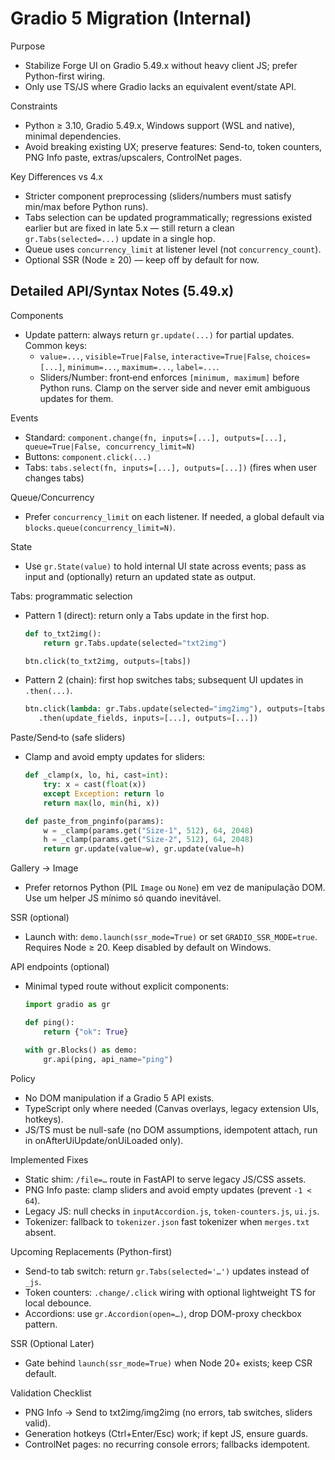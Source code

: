 Gradio 5 Migration (Internal)
=============================

Purpose
- Stabilize Forge UI on Gradio 5.49.x without heavy client JS; prefer Python-first wiring.
- Only use TS/JS where Gradio lacks an equivalent event/state API.

Constraints
- Python ≥ 3.10, Gradio 5.49.x, Windows support (WSL and native), minimal dependencies.
- Avoid breaking existing UX; preserve features: Send-to, token counters, PNG Info paste, extras/upscalers, ControlNet pages.

Key Differences vs 4.x
- Stricter component preprocessing (sliders/numbers must satisfy min/max before Python runs).
- Tabs selection can be updated programmatically; regressions existed earlier but are fixed in late 5.x — still return a clean `gr.Tabs(selected=...)` update in a single hop.
- Queue uses `concurrency_limit` at listener level (not `concurrency_count`).
- Optional SSR (Node ≥ 20) — keep off by default for now.

Detailed API/Syntax Notes (5.49.x)
----------------------------------

Components

- Update pattern: always return `gr.update(...)` for partial updates. Common keys:
  - `value=...`, `visible=True|False`, `interactive=True|False`, `choices=[...]`, `minimum=...`, `maximum=...`, `label=...`.
  - Sliders/Number: front‑end enforces `[minimum, maximum]` before Python runs. Clamp on the server side and never emit ambiguous updates for them.

Events

- Standard: `component.change(fn, inputs=[...], outputs=[...], queue=True|False, concurrency_limit=N)`
- Buttons: `component.click(...)`
- Tabs: `tabs.select(fn, inputs=[...], outputs=[...])` (fires when user changes tabs)

Queue/Concurrency

- Prefer `concurrency_limit` on each listener. If needed, a global default via `blocks.queue(concurrency_limit=N)`.

State

- Use `gr.State(value)` to hold internal UI state across events; pass as input and (optionally) return an updated state as output.

Tabs: programmatic selection

- Pattern 1 (direct): return only a Tabs update in the first hop.
  ```python
  def to_txt2img():
      return gr.Tabs.update(selected="txt2img")

  btn.click(to_txt2img, outputs=[tabs])
  ```

- Pattern 2 (chain): first hop switches tabs; subsequent UI updates in `.then(...)`.
  ```python
  btn.click(lambda: gr.Tabs.update(selected="img2img"), outputs=[tabs]) \
     .then(update_fields, inputs=[...], outputs=[...])
  ```

Paste/Send‑to (safe sliders)

- Clamp and avoid empty updates for sliders:
  ```python
  def _clamp(x, lo, hi, cast=int):
      try: x = cast(float(x))
      except Exception: return lo
      return max(lo, min(hi, x))

  def paste_from_pnginfo(params):
      w = _clamp(params.get("Size-1", 512), 64, 2048)
      h = _clamp(params.get("Size-2", 512), 64, 2048)
      return gr.update(value=w), gr.update(value=h)
  ```

Gallery → Image

- Prefer retornos Python (PIL `Image` ou `None`) em vez de manipulação DOM. Use um helper JS mínimo só quando inevitável.

SSR (optional)

- Launch with: `demo.launch(ssr_mode=True)` or set `GRADIO_SSR_MODE=true`. Requires Node ≥ 20. Keep disabled by default on Windows.

API endpoints (optional)

- Minimal typed route without explicit components:
  ```python
  import gradio as gr

  def ping():
      return {"ok": True}

  with gr.Blocks() as demo:
      gr.api(ping, api_name="ping")
  ```

Policy
- No DOM manipulation if a Gradio 5 API exists.
- TypeScript only where needed (Canvas overlays, legacy extension UIs, hotkeys).
- JS/TS must be null-safe (no DOM assumptions, idempotent attach, run in onAfterUiUpdate/onUiLoaded only).

Implemented Fixes
- Static shim: `/file=…` route in FastAPI to serve legacy JS/CSS assets.
- PNG Info paste: clamp sliders and avoid empty updates (prevent `-1 < 64`).
- Legacy JS: null checks in `inputAccordion.js`, `token-counters.js`, `ui.js`.
- Tokenizer: fallback to `tokenizer.json` fast tokenizer when `merges.txt` absent.

Upcoming Replacements (Python-first)
- Send-to tab switch: return `gr.Tabs(selected='…')` updates instead of `_js`.
- Token counters: `.change/.click` wiring with optional lightweight TS for local debounce.
- Accordions: use `gr.Accordion(open=…)`, drop DOM-proxy checkbox pattern.

SSR (Optional Later)
- Gate behind `launch(ssr_mode=True)` when Node 20+ exists; keep CSR default.

Validation Checklist
- PNG Info → Send to txt2img/img2img (no errors, tab switches, sliders valid).
- Generation hotkeys (Ctrl+Enter/Esc) work; if kept JS, ensure guards.
- ControlNet pages: no recurring console errors; fallbacks idempotent.

